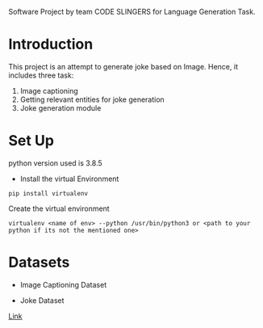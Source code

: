 Software Project by team CODE SLINGERS for Language Generation Task.

# Introduction #

This project is an attempt to generate joke based on Image. Hence, it includes three task:

1. Image captioning
2. Getting relevant entities for joke generation
3. Joke generation module



# Set Up #

python version used is 3.8.5

- Install the virtual Environment

```
pip install virtualenv

```

Create the virtual environment

```
virtualenv <name of env> --python /usr/bin/python3 or <path to your python if its not the mentioned one>

```

# Datasets #

- Image Captioning Dataset


- Joke Dataset

 [Link](https://www.kaggle.com/abhinavmoudgil95/short-jokes)
